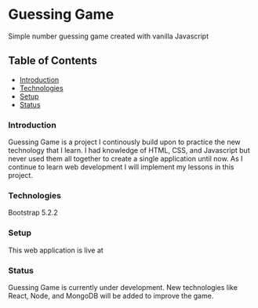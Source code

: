 # Guessing Game
Simple number guessing game created with vanilla Javascript
## Table of Contents
* [Introduction](#introduction)
* [Technologies](#technologies)
* [Setup](#setup)
* [Status](#status)
### Introduction
Guessing Game is a project I continously build upon to practice the new technology that I learn. I had knowledge of HTML, CSS, and Javascript but never used them all together to create a single application until now. As I continue to learn web development I will implement my lessons in this project.
### Technologies
Bootstrap 5.2.2
### Setup
This web application is live at 
### Status
Guessing Game is currently under development. New technologies like React, Node, and MongoDB will be added to improve the game.